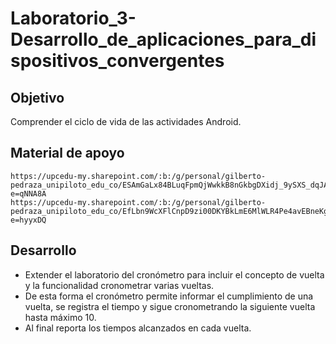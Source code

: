 # Laboratorio_3-Desarrollo_de_aplicaciones_para_dispositivos_convergentes

## Objetivo

Comprender el ciclo de vida de las actividades Android.

## Material de apoyo

    https://upcedu-my.sharepoint.com/:b:/g/personal/gilberto-pedraza_unipiloto_edu_co/ESAmGaLx84BLuqFpmQjWwkkB8nGkbgDXidj_9ySXS_dqJA?e=qNNA8A
    https://upcedu-my.sharepoint.com/:b:/g/personal/gilberto-pedraza_unipiloto_edu_co/EfLbn9WcXFlCnpD9zi00DKYBkLmE6MlWLR4Pe4avEBneKg?e=hyyxDQ

## Desarrollo

   * Extender el laboratorio del cronómetro para incluir el concepto de vuelta y la funcionalidad cronometrar varias vueltas.
   * De esta forma el cronómetro permite informar el cumplimiento de una vuelta, se registra el tiempo y sigue cronometrando la siguiente vuelta hasta máximo 10.
   * Al final reporta los tiempos alcanzados en cada vuelta.
